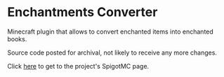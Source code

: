 Enchantments Converter
=========

Minecraft plugin that allows to convert enchanted items into enchanted books.

Source code posted for archival, not likely to receive any more changes.

Click [here](https://www.spigotmc.org/resources/enchantmentsplitplus.72358/) to get to the project's SpigotMC page.
